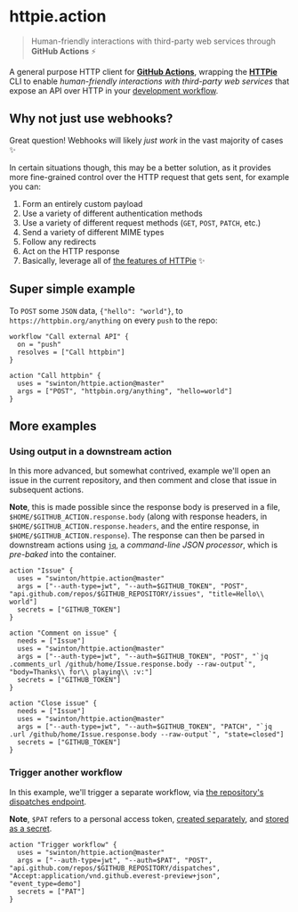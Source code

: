 # httpie.action

> Human-friendly interactions with third-party web services through **GitHub Actions** :zap:

A general purpose HTTP client for [**GitHub Actions**](https://developer.github.com/actions/), wrapping the [**HTTPie**](https://github.com/jakubroztocil/httpie) CLI to enable _human-friendly interactions with third-party web services_ that expose an API over HTTP in your [development workflow](https://developer.github.com/actions/creating-workflows/).

## Why not just use webhooks?

Great question! Webhooks will likely _just work_ in the vast majority of cases :sparkles:

In certain situations though, this may be a better solution, as it provides more fine-grained control over the HTTP request that gets sent, for example you can:

1. Form an entirely custom payload
1. Use a variety of different authentication methods
1. Use a variety of different request methods (`GET`, `POST`, `PATCH`, etc.)
1. Send a variety of different MIME types
1. Follow any redirects
1. Act on the HTTP response
1. Basically, leverage all of [the features of HTTPie](https://github.com/jakubroztocil/httpie/blob/1.0.2/README.rst#main-features) :sparkles:

## Super simple example

To `POST` some `JSON` data, `{"hello": "world"}`, to `https://httpbin.org/anything` on every `push` to the repo:

```hcl
workflow "Call external API" {
  on = "push"
  resolves = ["Call httpbin"]
}

action "Call httpbin" {
  uses = "swinton/httpie.action@master"
  args = ["POST", "httpbin.org/anything", "hello=world"]
}
```

## More examples

### Using output in a downstream action

In this more advanced, but somewhat contrived, example we'll open an issue in the current repository, and then comment and close that issue in subsequent actions.

**Note**, this is made possible since the response body is preserved in a file, `$HOME/$GITHUB_ACTION.response.body` (along with response headers, in `$HOME/$GITHUB_ACTION.response.headers`, and the entire response, in `$HOME/$GITHUB_ACTION.response`). The response can then be parsed in downstream actions using [`jq`](https://stedolan.github.io/jq/), a _command-line JSON processor_, which is _pre-baked_ into the container.

```hcl
action "Issue" {
  uses = "swinton/httpie.action@master"
  args = ["--auth-type=jwt", "--auth=$GITHUB_TOKEN", "POST", "api.github.com/repos/$GITHUB_REPOSITORY/issues", "title=Hello\\ world"]
  secrets = ["GITHUB_TOKEN"]
}

action "Comment on issue" {
  needs = ["Issue"]
  uses = "swinton/httpie.action@master"
  args = ["--auth-type=jwt", "--auth=$GITHUB_TOKEN", "POST", "`jq .comments_url /github/home/Issue.response.body --raw-output`", "body=Thanks\\ for\\ playing\\ :v:"]
  secrets = ["GITHUB_TOKEN"]
}

action "Close issue" {
  needs = ["Issue"]
  uses = "swinton/httpie.action@master"
  args = ["--auth-type=jwt", "--auth=$GITHUB_TOKEN", "PATCH", "`jq .url /github/home/Issue.response.body --raw-output`", "state=closed"]
  secrets = ["GITHUB_TOKEN"]
}
```

### Trigger another workflow

In this example, we'll trigger a separate workflow, via [the repository's dispatches endpoint](https://developer.github.com/actions/creating-workflows/triggering-a-repositorydispatch-webhook/#how-to-trigger-the-repositorydispatch-webhook).

**Note**, `$PAT` refers to a personal access token, [created separately](https://help.github.com/articles/creating-a-personal-access-token-for-the-command-line/), and [stored as a secret](https://developer.github.com/actions/creating-workflows/storing-secrets/).

```hcl
action "Trigger workflow" {
  uses = "swinton/httpie.action@master"
  args = ["--auth-type=jwt", "--auth=$PAT", "POST", "api.github.com/repos/$GITHUB_REPOSITORY/dispatches", "Accept:application/vnd.github.everest-preview+json", "event_type=demo"]
  secrets = ["PAT"]
}
```
